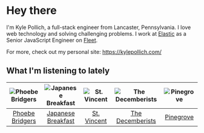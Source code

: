 # Hey there


I'm Kyle Pollich, a full-stack engineer from Lancaster, Pennsylvania. I love web technology and solving challenging problems.
I work at [Elastic](https://www.elastic.co/) as a Senior JavaScript Engineer on [Fleet](https://www.elastic.co/guide/en/fleet/current/fleet-overview.html).

For more, check out my personal site: https://kylepollich.com/

## What I'm listening to lately

<!-- begin artists -->
  |![Phoebe Bridgers](https://i.scdn.co/image/ab6761610000f178626686e362d30246e816cc5b)|![Japanese Breakfast](https://i.scdn.co/image/ab6761610000f1783a3fed0c7aa2276bedccc7fe)|![St. Vincent](https://i.scdn.co/image/ab6761610000f1787cc26e31b27189be2b179fee)|![The Decemberists](https://i.scdn.co/image/ab6761610000f178ad12e7af41c3a1903d1273b8)|![Pinegrove](https://i.scdn.co/image/ab6761610000f17833dca482f170d638dde2cf30)|
  |:---:|:---:|:---:|:---:|:---:|
  |[Phoebe Bridgers](https://open.spotify.com/artist/1r1uxoy19fzMxunt3ONAkG)|[Japanese Breakfast](https://open.spotify.com/artist/7MoIc5s9KXolCBH1fy9kkw)|[St. Vincent](https://open.spotify.com/artist/7bcbShaqKdcyjnmv4Ix8j6)|[The Decemberists](https://open.spotify.com/artist/7ITd48RbLVpUfheE7B86o2)|[Pinegrove](https://open.spotify.com/artist/2gbT6GPXMis0OAkZbEQCYB)|
<!-- end artists -->
